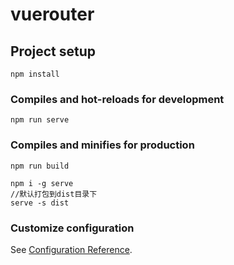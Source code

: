 # vuerouter

## Project setup
```
npm install
```

### Compiles and hot-reloads for development

```
npm run serve
```

### Compiles and minifies for production
```
npm run build

npm i -g serve
//默认打包到dist目录下
serve -s dist 
```

### Customize configuration
See [Configuration Reference](https://cli.vuejs.org/config/).
